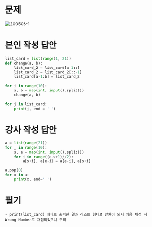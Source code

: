 # 문제
![200508-1](https://user-images.githubusercontent.com/48504392/81376499-a2969980-913e-11ea-8e7d-12ca8b3d1660.png)

# 본인 작성 답안
~~~python
list_card = list(range(1, 21))
def change(a, b):
    list_card_2 = list_card[a-1:b]
    list_card_2 = list_card_2[::-1]
    list_card[a-1:b] = list_card_2
    
for i in range(10):
    a, b = map(int, input().split())
    change(a, b)
    
for j in list_card:
    print(j, end = ' ')
~~~

# 강사 작성 답안
~~~python
a = list(range(21))
for _ in range(10):
    s, e = map(int, input().split())
    for i in range((e-s+1)//2):
        a[s+i], a[e-i] = a[e-i], a[s+i]

a.pop(0)
for x in a:
    print(x, end=' ')
~~~

# 필기
~~~
- print(list_card) 형태로 출력한 결과 리스트 형태로 반환이 되서 처음 채점 시 Wrong Number로 채점되었으니 주의
~~~

